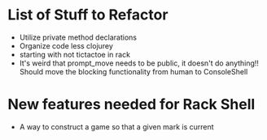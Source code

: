 # List of Stuff to Refactor

- Utilize private method declarations
- Organize code less clojurey
- starting with not tictactoe in rack
- It's weird that prompt_move needs to be public, it doesn't do
  anything!! Should move the blocking functionality from human to
  ConsoleShell

# New features needed for Rack Shell

- A way to construct a game so that a given mark is current
